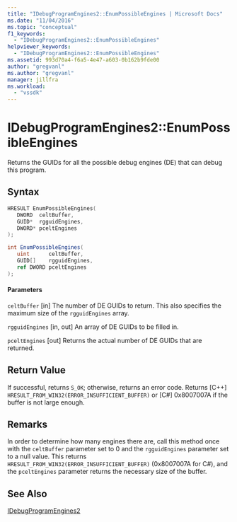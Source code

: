 ```yaml
---
title: "IDebugProgramEngines2::EnumPossibleEngines | Microsoft Docs"
ms.date: "11/04/2016"
ms.topic: "conceptual"
f1_keywords:
  - "IDebugProgramEngines2::EnumPossibleEngines"
helpviewer_keywords:
  - "IDebugProgramEngines2::EnumPossibleEngines"
ms.assetid: 993d70a4-f6a5-4e47-a603-0b162b9fde00
author: "gregvanl"
ms.author: "gregvanl"
manager: jillfra
ms.workload:
  - "vssdk"
---
```

# IDebugProgramEngines2::EnumPossibleEngines
Returns the GUIDs for all the possible debug engines (DE) that can debug this program.

## Syntax

```cpp
HRESULT EnumPossibleEngines( 
   DWORD  celtBuffer,
   GUID*  rgguidEngines,
   DWORD* pceltEngines
);
```

```csharp
int EnumPossibleEngines( 
   uint      celtBuffer,
   GUID[]    rgguidEngines,
   ref DWORD pceltEngines
);
```

#### Parameters
 `celtBuffer`
 [in] The number of DE GUIDs to return. This also specifies the maximum size of the `rgguidEngines` array.

 `rgguidEngines`
 [in, out] An array of DE GUIDs to be filled in.

 `pceltEngines`
 [out] Returns the actual number of DE GUIDs that are returned.

## Return Value
 If successful, returns `S_OK`; otherwise, returns an error code. Returns [C++] `HRESULT_FROM_WIN32(ERROR_INSUFFICIENT_BUFFER)` or [C#] 0x8007007A if the buffer is not large enough.

## Remarks
 In order to determine how many engines there are, call this method once with the `celtBuffer` parameter set to 0 and the `rgguidEngines` parameter set to a null value. This returns `HRESULT_FROM_WIN32(ERROR_INSUFFICIENT_BUFFER)` (0x8007007A for C#), and the `pceltEngines` parameter returns the necessary size of the buffer.

## See Also
 [IDebugProgramEngines2](../../../extensibility/debugger/reference/idebugprogramengines2.md)